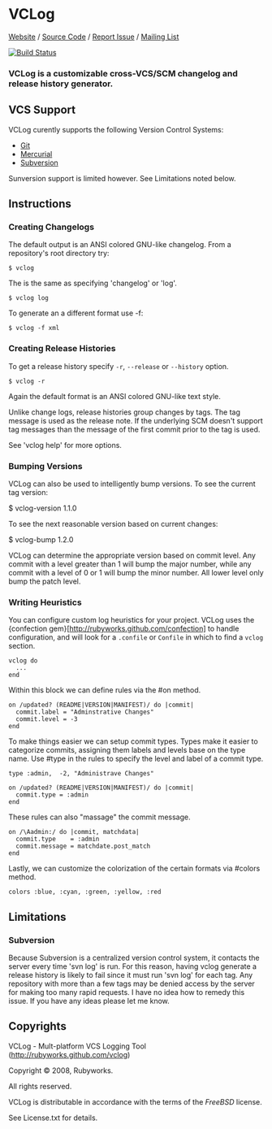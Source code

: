 # VCLog

[Website](http://rubyworks.github.com/vclog) /
[Source Code](http://github.com/rubyworks/vclog) /
[Report Issue](http://github.com/rubyworks/vclog/issues) /
[Mailing List](http://googlegroups.com/group/rubyworks-mailinglist)

[![Build Status](https://secure.travis-ci.org/rubyworks/vclog.png)](http://travis-ci.org/rubyworks/vclog)


### VCLog is a customizable cross-VCS/SCM changelog and release history generator.


## VCS Support

VCLog curently supports the following Version Control Systems:

* <a href="http://git-scm.com/">Git</a>
* <a href="http://mercurial.selenic.com/">Mercurial</a>
* <a href="http://subversion.apache.org/">Subversion</a>

Sunversion support is limited however. See Limitations noted below.


## Instructions

### Creating Changelogs

The default output is an ANSI colored GNU-like changelog.
From a repository's root directory try:

    $ vclog

The is the same as specifying 'changelog' or 'log'.

    $ vclog log

To generate an a different format use -f:

    $ vclog -f xml

### Creating Release Histories

To get a release history specify `-r`, `--release` or `--history` option.

    $ vclog -r

Again the default format is an ANSI colored GNU-like text style.

Unlike change logs, release histories group changes by tags. The tag
message is used as the release note. If the underlying SCM doesn't
support tag messages than the message of the first commit prior to
the tag is used.

See 'vclog help' for more options.

### Bumping Versions

VCLog can also be used to intelligently bump versions. To see the current
tag version:

  $ vclog-version
  1.1.0

To see the next reasonable version based on current changes:

  $ vclog-bump
  1.2.0

VCLog can determine the appropriate version based on commit level. Any
commit with a level greater than 1 will bump the major number, while any
commit with a level of 0 or 1 will bump the minor number. All lower
level only bump the patch level.

### Writing Heuristics

You can configure custom log heuristics for your project. VCLog uses
the {confection gem}[http://rubyworks.github.com/confection] to
handle configuration, and will look for a `.confile` or `Confile` in
which to find a `vclog` section.

    vclog do
      ...
    end

Within this block we can define rules via the #on method.

    on /updated? (README|VERSION|MANIFEST)/ do |commit|
      commit.label = "Adminstrative Changes"
      commit.level = -3
    end

To make things easier we can setup commit types. Types make it easier
to categorize commits, assigning them labels and levels base on the 
type name. Use #type in the rules to specify the level and label of 
a commit type.

    type :admin,  -2, "Administrave Changes"

    on /updated? (README|VERSION|MANIFEST)/ do |commit|
      commit.type = :admin
    end

These rules can also "massage" the commit message.

    on /\Aadmin:/ do |commit, matchdata|
      commit.type    = :admin
      commit.message = matchdate.post_match
    end

Lastly, we can customize the colorization of the certain formats via #colors
method.

    colors :blue, :cyan, :green, :yellow, :red


## Limitations

### Subversion

Because Subversion is a centralized version control system, it contacts
the server every time 'svn log' is run. For this reason, having vclog
generate a release history is likely to fail since it must run 'svn log'
for each tag. Any repository with more than a few tags may be denied
access by the server for making too many rapid requests. I have no
idea how to remedy this issue. If you have any ideas please let me know.


## Copyrights

VCLog - Mult-platform VCS Logging Tool 
(http://rubyworks.github.com/vclog)

Copyright &copy; 2008, Rubyworks.

All rights reserved.

VCLog is distributable in accordance with the terms of the *FreeBSD* license.

See License.txt for details.

